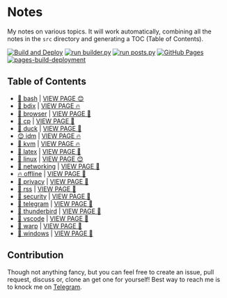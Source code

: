# Notes

My notes on various topics. It will work automatically, combining all the notes in the `src` directory and generating a TOC (Table of Contents).

[![Build and Deploy](https://github.com/SharafatKarim/notes/actions/workflows/action.yml/badge.svg)](https://github.com/SharafatKarim/notes/actions/workflows/action.yml)
[![run builder.py](https://github.com/SharafatKarim/notes/actions/workflows/action.yml/badge.svg)](https://github.com/SharafatKarim/notes/actions/workflows/action.yml)
[![run posts.py](https://github.com/SharafatKarim/notes/actions/workflows/posts.yml/badge.svg)](https://github.com/SharafatKarim/notes/actions/workflows/posts.yml)
[![GitHub Pages](https://github.com/SharafatKarim/notes/actions/workflows/gh-pages.yml/badge.svg)](https://github.com/SharafatKarim/notes/actions/workflows/gh-pages.yml)
[![pages-build-deployment](https://github.com/SharafatKarim/notes/actions/workflows/pages/pages-build-deployment/badge.svg)](https://github.com/SharafatKarim/notes/actions/workflows/pages/pages-build-deployment)


## Table of Contents

- [🚀 bash](src/bash.md) | <a href='https://sharafat.is-a.dev/notes/bash' target='_blank'>VIEW PAGE 😊</a>
- [🎸 bdix](src/bdix.md) | <a href='https://sharafat.is-a.dev/notes/bdix' target='_blank'>VIEW PAGE 🔥</a>
- [👾 browser](src/browser.md) | <a href='https://sharafat.is-a.dev/notes/browser' target='_blank'>VIEW PAGE 🌟</a>
- [🎸 cp](src/cp.md) | <a href='https://sharafat.is-a.dev/notes/cp' target='_blank'>VIEW PAGE 👾</a>
- [🌟 duck](src/duck.md) | <a href='https://sharafat.is-a.dev/notes/duck' target='_blank'>VIEW PAGE 👾</a>
- [😊 idm](src/idm.md) | <a href='https://sharafat.is-a.dev/notes/idm' target='_blank'>VIEW PAGE 🔥</a>
- [🤖 kvm](src/kvm.md) | <a href='https://sharafat.is-a.dev/notes/kvm' target='_blank'>VIEW PAGE 🔥</a>
- [🎸 latex](src/latex.md) | <a href='https://sharafat.is-a.dev/notes/latex' target='_blank'>VIEW PAGE 🚀</a>
- [🌟 linux](src/linux.md) | <a href='https://sharafat.is-a.dev/notes/linux' target='_blank'>VIEW PAGE 😊</a>
- [🌟 networking](src/networking.md) | <a href='https://sharafat.is-a.dev/notes/networking' target='_blank'>VIEW PAGE 🚀</a>
- [🔥 offline](src/offline.md) | <a href='https://sharafat.is-a.dev/notes/offline' target='_blank'>VIEW PAGE 👾</a>
- [🍕 privacy](src/privacy.md) | <a href='https://sharafat.is-a.dev/notes/privacy' target='_blank'>VIEW PAGE 🎸</a>
- [🎸 rss](src/rss.md) | <a href='https://sharafat.is-a.dev/notes/rss' target='_blank'>VIEW PAGE 🤖</a>
- [🍕 security](src/security.md) | <a href='https://sharafat.is-a.dev/notes/security' target='_blank'>VIEW PAGE 🤖</a>
- [👾 telegram](src/telegram.md) | <a href='https://sharafat.is-a.dev/notes/telegram' target='_blank'>VIEW PAGE 👾</a>
- [🎉 thunderbird](src/thunderbird.md) | <a href='https://sharafat.is-a.dev/notes/thunderbird' target='_blank'>VIEW PAGE 🤖</a>
- [🎸 vscode](src/vscode.md) | <a href='https://sharafat.is-a.dev/notes/vscode' target='_blank'>VIEW PAGE 🚀</a>
- [🤖 warp](src/warp.md) | <a href='https://sharafat.is-a.dev/notes/warp' target='_blank'>VIEW PAGE 🍕</a>
- [👾 windows](src/windows.md) | <a href='https://sharafat.is-a.dev/notes/windows' target='_blank'>VIEW PAGE 🎸</a>

## Contribution

Though not anything fancy, but you can feel free to create an issue, pull request, discuss or, clone an get one for yourself!
Best way to reach me is to knock me on [Telegram](https://t.me/SharafatKarim).

